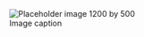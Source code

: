 <div class="au-card">
    <img class="au-card__image" src="http://placehold.it/1200x500" alt="Placeholder image 1200 by 500"/>
    <div class="au-card__inner">
        <div class="au-card__body">
            <span>Image caption</span>
        </div>
    </div>
</div>
